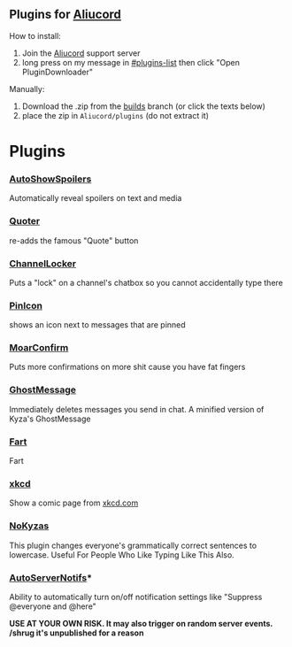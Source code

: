 ## Plugins for [Aliucord](https://github.com/Aliucord)

How to install:

1) Join the [Aliucord](https://discord.gg/aliucord) support server
2) long press on my message in [#plugins-list](https://discord.com/channels/811255666990907402/811275162715553823/896571282483728444) then click "Open PluginDownloader"

Manually:
1) Download the .zip from the [builds](tree/builds) branch (or click the texts below)
2) place the zip in `Aliucord/plugins` (do not extract it)


# Plugins

### [AutoShowSpoilers](https://github.com/ItzOnlyAnimal/AliuPlugins/raw/builds/AutoShowSpoilers.zip)
Automatically reveal spoilers on text and media

### [Quoter](https://github.com/ItzOnlyAnimal/AliuPlugins/raw/builds/Quoter.zip)
re-adds the famous "Quote" button

### [ChannelLocker](https://github.com/ItzOnlyAnimal/AliuPlugins/raw/builds/ChannelLocker.zip)
Puts a "lock" on a channel's chatbox so you cannot accidentally type there

### [PinIcon](https://github.com/ItzOnlyAnimal/AliuPlugins/raw/builds/PinIcon.zip)
shows an icon next to messages that are pinned

### [MoarConfirm](https://github.com/ItzOnlyAnimal/AliuPlugins/raw/builds/MoarConfirm.zip)
Puts more confirmations on more shit cause you have fat fingers

### [GhostMessage](https://github.com/ItzOnlyAnimal/AliuPlugins/raw/builds/GhostMessage.zip)
Immediately deletes messages you send in chat. A minified version of Kyza's GhostMessage

### [Fart](https://github.com/ItzOnlyAnimal/AliuPlugins/raw/builds/Fart.zip)
Fart

### [xkcd](https://github.com/ItzOnlyAnimal/AliuPlugins/raw/builds/xkcd.zip)
Show a comic page from [xkcd.com](https://xkcd.com)

### [NoKyzas](https://github.com/ItzOnlyAnimal/AliuPlugins/raw/builds/NoKyzas.zip)
This plugin changes everyone's grammatically correct sentences to lowercase. 
Useful For People Who Like Typing Like This Also.

### [AutoServerNotifs](https://github.com/ItzOnlyAnimal/AliuPlugins/raw/builds/AutoServerNotifs.zip)*
Ability to automatically turn on/off notification settings like "Suppress @everyone and @here"

**USE AT YOUR OWN RISK. It may also trigger on random server events. /shrug it's unpublished for a reason**